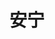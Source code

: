---
title: 安宁
draft: false
role: 合伙人
avatar: images/icon.png
bio: UE Unity C++ C#
organization:
  name: 武汉艺术先生
  url: https://mrartcn.com/
social:
  - icon: envelope
    iconPack: fas
    url: mailto:example@example.com
  - icon: qq
    iconPack: fab
    url: https://example.com/
  - icon: github
    iconPack: fab
    url: https://example.com/

weight: 1
widget:
  handler: about

  # Options: sm, md, lg and xl. Default is md.
  width:

  sidebar:
    # Options: left and right. Leave blank to hide.
    position:
    # Options: sm, md, lg and xl. Default is md.
    scale:
  
  background:
    # Options: primary, secondary, tertiary or any valid color value. Default is primary.
    color: secondary
    image:
    # Options: auto, cover and contain. Default is auto.
    size:
    # Options: center, top, right, bottom, left.
    position:
    # Options: fixed, local, scroll.
    attachment: 
---